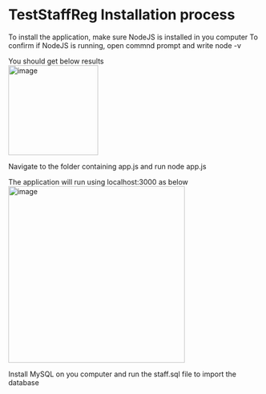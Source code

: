 # TestStaffReg Installation process

To install the application, make sure NodeJS is installed in you computer
To confirm if NodeJS is running, open commnd prompt and write node -v 

You should get below results <br>
<img width="179" alt="image" src="https://github.com/user-attachments/assets/b30dad4e-8dbb-4d3d-92cd-32930780619f" />

Navigate to the folder containing app.js and run node app.js

The application will run using localhost:3000 as below <br>
<img width="352" alt="image" src="https://github.com/user-attachments/assets/df4dc018-5d1f-4898-b2dd-47338b55fdf0" />

Install MySQL on you computer and run the staff.sql file to import the database


